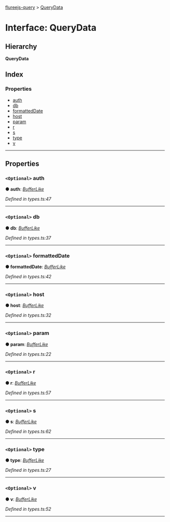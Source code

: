 [flureejs-query](../README.md) > [QueryData](../interfaces/querydata.md)

# Interface: QueryData

## Hierarchy

**QueryData**

## Index

### Properties

- [auth](querydata.md#auth)
- [db](querydata.md#db)
- [formattedDate](querydata.md#formatteddate)
- [host](querydata.md#host)
- [param](querydata.md#param)
- [r](querydata.md#r)
- [s](querydata.md#s)
- [type](querydata.md#type)
- [v](querydata.md#v)

---

## Properties

<a id="auth"></a>

### `<Optional>` auth

**● auth**: _[BufferLike](../#bufferlike)_

_Defined in types.ts:47_

---

<a id="db"></a>

### `<Optional>` db

**● db**: _[BufferLike](../#bufferlike)_

_Defined in types.ts:37_

---

<a id="formatteddate"></a>

### `<Optional>` formattedDate

**● formattedDate**: _[BufferLike](../#bufferlike)_

_Defined in types.ts:42_

---

<a id="host"></a>

### `<Optional>` host

**● host**: _[BufferLike](../#bufferlike)_

_Defined in types.ts:32_

---

<a id="param"></a>

### `<Optional>` param

**● param**: _[BufferLike](../#bufferlike)_

_Defined in types.ts:22_

---

<a id="r"></a>

### `<Optional>` r

**● r**: _[BufferLike](../#bufferlike)_

_Defined in types.ts:57_

---

<a id="s"></a>

### `<Optional>` s

**● s**: _[BufferLike](../#bufferlike)_

_Defined in types.ts:62_

---

<a id="type"></a>

### `<Optional>` type

**● type**: _[BufferLike](../#bufferlike)_

_Defined in types.ts:27_

---

<a id="v"></a>

### `<Optional>` v

**● v**: _[BufferLike](../#bufferlike)_

_Defined in types.ts:52_

---
